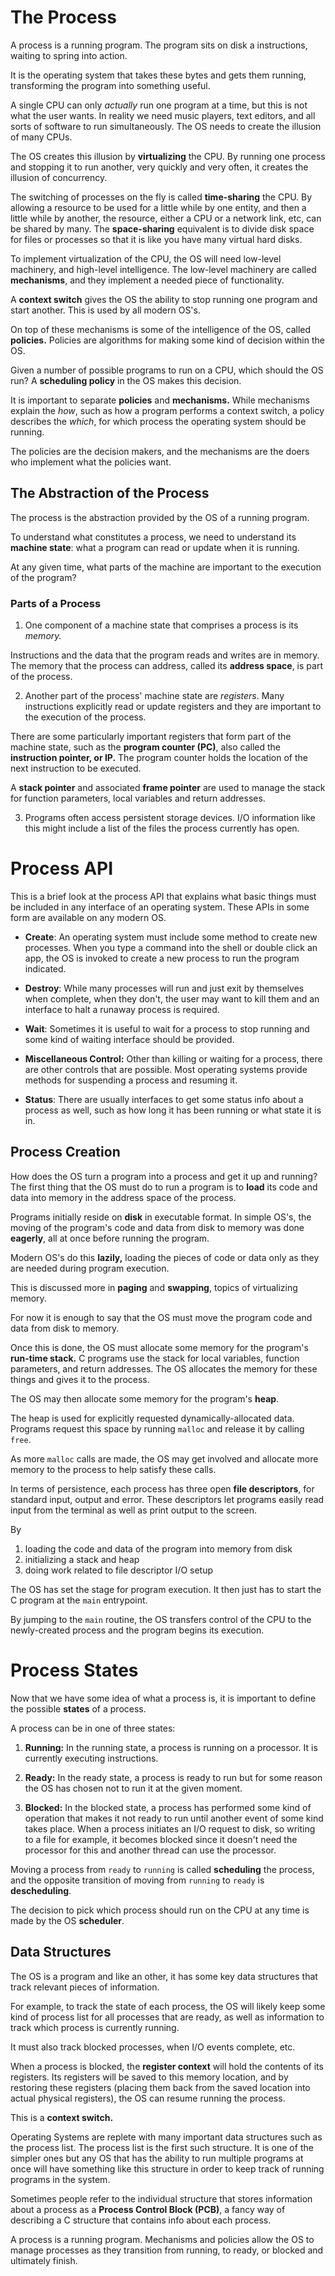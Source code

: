 # The Process
A process is a running program. The program sits on disk a instructions, waiting to spring into action.

It is the operating system that takes these bytes and gets them running, transforming the program into something useful.

A single CPU can only *actually* run one program at a time, but this is not what the user wants. In reality we need music players, text editors, and all sorts of software to run simultaneously. The OS needs to create the illusion of many CPUs.

The OS creates this illusion by **virtualizing** the CPU. By running one process and stopping it to run another, very quickly and very often, it creates the illusion of concurrency.

The switching of processes on the fly is called **time-sharing** the CPU. By allowing a resource to be used for a little while by one entity, and then a little while by another, the resource, either a CPU or a network link, etc, can be shared by many. The **space-sharing** equivalent is to divide disk space for files or processes so that it is like you have many virtual hard disks.

To implement virtualization of the CPU, the OS will need low-level machinery, and high-level intelligence. The low-level machinery are called **mechanisms**, and they implement a needed piece of functionality.

A **context switch** gives the OS the ability to stop running one program and start another. This is used by all modern OS's.

On top of these mechanisms is some of the intelligence of the OS, called **policies.** Policies are algorithms for making some kind of decision within the OS.

Given a number of possible programs to run on a CPU, which should the OS run? A **scheduling policy** in the OS makes this decision.

It is important to separate **policies** and **mechanisms.** While mechanisms explain the *how*, such as how a program performs a context switch, a policy describes the *which*, for which process the operating system should be running.

The policies are the decision makers, and the mechanisms are the doers who implement what the policies want.

## The Abstraction of the Process
The process is the abstraction provided by the OS of a running program.

To understand what constitutes a process, we need to understand its **machine state**: what a program can read or update when it is running.

At any given time, what parts of the machine are important to the execution of the program?

### Parts of a Process

1. One component of a machine state that comprises a process is its *memory.*

Instructions and the data that the program reads and writes are in memory. The memory that the process can address, called its **address space**, is part of the process.

2. Another part of the process' machine state are *registers*. Many instructions explicitly read or update registers and they are important to the execution of the process.

There are some particularly important registers that form part of the machine state, such as the **program counter (PC)**, also called the **instruction pointer, or IP.** The program counter holds the location of the next instruction to be executed.

A **stack pointer** and associated **frame pointer** are used to manage the stack for function parameters, local variables and return addresses.

3. Programs often access persistent storage devices. I/O information like this might include a list of the files the process currently has open.

# Process API
This is a brief look at the process API that explains what basic things must be included in any interface of an operating system. These APIs in some form are available on any modern OS.

* **Create**: An operating system must include some method to create new processes. When you type a command into the shell or double click an app, the OS is invoked to create a new process to run the program indicated.

* **Destroy**: While many processes will run and just exit by themselves when complete, when they don't, the user may want to kill them and an interface to halt a runaway process is required.

* **Wait**: Sometimes it is useful to wait for a process to stop running and some kind of waiting interface should be provided.

* **Miscellaneous Control:** Other than killing or waiting for a process, there are other controls that are possible. Most operating systems provide methods for suspending a process and resuming it.

* **Status**: There are usually interfaces to get some status info about a process as well, such as how long it has been running or what state it is in.

## Process Creation
How does the OS turn a program into a process and get it up and running? The first thing that the OS must do to run a program is to **load** its code and data into memory in the address space of the process.

Programs initially reside on **disk** in executable format. In simple OS's, the moving of the program's code and data from disk to memory was done **eagerly**, all at once before running the program.

Modern OS's do this **lazily,** loading the pieces of code or data only as they are needed during program execution.

This is discussed more in **paging** and **swapping**, topics of virtualizing memory.

For now it is enough to say that the OS must move the program code and data from disk to memory.

Once this is done, the OS must allocate some memory for the program's **run-time stack.** C programs use the stack for local variables, function parameters, and return addresses. The OS allocates the memory for these things and gives it to the process.

The OS may then allocate some memory for the program's **heap**.

The heap is used for explicitly requested dynamically-allocated data. Programs request this space by running `malloc` and release it by calling `free`.

As more `malloc` calls are made, the OS may get involved and allocate more memory to the process to help satisfy these calls.

In terms of persistence, each process has three open **file descriptors**, for standard input, output and error. These descriptors let programs easily read input from the terminal as well as print output to the screen.

By

1. loading the code and data of the program into memory from disk
2. initializing a stack and heap
3. doing work related to file descriptor I/O setup

The OS has set the stage for program execution. It then just has to start the C program at the `main` entrypoint.

By jumping to the `main` routine, the OS transfers control of the CPU to the newly-created process and the program begins its execution.

# Process States
Now that we have some idea of what a process is, it is important to define the possible **states** of a process.

A process can be in one of three states:

1. **Running:** In the running state, a process is running on a processor. It is currently executing instructions.

2. **Ready:** In the ready state, a process is ready to run but for some reason the OS has chosen not to run it at the given moment.

3. **Blocked:** In the blocked state, a process has performed some kind of operation that makes it not ready to run until another event of some kind takes place. When a process initiates an I/O request to disk, so writing to a file for example, it becomes blocked since it doesn't need the processor for this and another thread can use the processor.

Moving a process from `ready` to `running` is called **scheduling** the process, and the opposite transition of moving from `running` to `ready` is **descheduling**. 

The decision to pick which process should run on the CPU at any time is made by the OS **scheduler**.

## Data Structures
The OS is a program and like an other, it has some key data structures that track relevant pieces of information.

For example, to track the state of each process, the OS will likely keep some kind of process list for all processes that are ready, as well as information to track which process is currently running.

It must also track blocked processes, when I/O events complete, etc.

When a process is blocked, the **register context** will hold the contents of its registers. Its registers will be saved to this memory location, and by restoring these registers (placing them back from the saved location into actual physical registers), the OS can resume running the process.

This is a **context switch.**

Operating Systems are replete with many important data structures such as the process list. The process list is the first such structure. It is one of the simpler ones but any OS that has the ability to run multiple programs at once will have something like this structure in order to keep track of running programs in the system.

Sometimes people refer to the individual structure that stores information about a process as a **Process Control Block (PCB)**, a fancy way of describing a C structure that contains info about each process.

A process is a running program. Mechanisms and policies allow the OS to manage processes as they transition from running, to ready, or blocked and ultimately finish.



